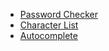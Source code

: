 * [Password Checker](https://github.com/DraciVik/theJSWay-exercises/blob/master/Chapter-17-Manipulate-Forms/passwordChecker.html)
* [Character List](https://github.com/DraciVik/theJSWay-exercises/blob/master/Chapter-17-Manipulate-Forms/characterList.html)
* [Autocomplete](https://github.com/DraciVik/theJSWay-exercises/blob/master/Chapter-17-Manipulate-Forms/autocomplete.html)